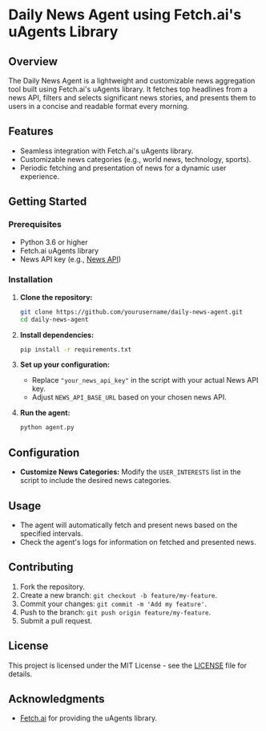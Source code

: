 # Daily News Agent using Fetch.ai's uAgents Library

## Overview

The Daily News Agent is a lightweight and customizable news aggregation tool built using Fetch.ai's uAgents library. It fetches top headlines from a news API, filters and selects significant news stories, and presents them to users in a concise and readable format every morning.

## Features

- Seamless integration with Fetch.ai's uAgents library.
- Customizable news categories (e.g., world news, technology, sports).
- Periodic fetching and presentation of news for a dynamic user experience.

## Getting Started

### Prerequisites

- Python 3.6 or higher
- Fetch.ai uAgents library
- News API key (e.g., [News API](https://newsapi.org/))

### Installation

1. **Clone the repository:**

    ```bash
    git clone https://github.com/yourusername/daily-news-agent.git
    cd daily-news-agent
    ```

2. **Install dependencies:**

    ```bash
    pip install -r requirements.txt
    ```

3. **Set up your configuration:**

    - Replace `"your_news_api_key"` in the script with your actual News API key.
    - Adjust `NEWS_API_BASE_URL` based on your chosen news API.

4. **Run the agent:**

    ```bash
    python agent.py
    ```

## Configuration

- **Customize News Categories:**
  Modify the `USER_INTERESTS` list in the script to include the desired news categories.

## Usage

- The agent will automatically fetch and present news based on the specified intervals.
- Check the agent's logs for information on fetched and presented news.

## Contributing

1. Fork the repository.
2. Create a new branch: `git checkout -b feature/my-feature`.
3. Commit your changes: `git commit -m 'Add my feature'`.
4. Push to the branch: `git push origin feature/my-feature`.
5. Submit a pull request.

## License

This project is licensed under the MIT License - see the [LICENSE](LICENSE) file for details.

## Acknowledgments

- [Fetch.ai](https://fetch.ai/) for providing the uAgents library.
